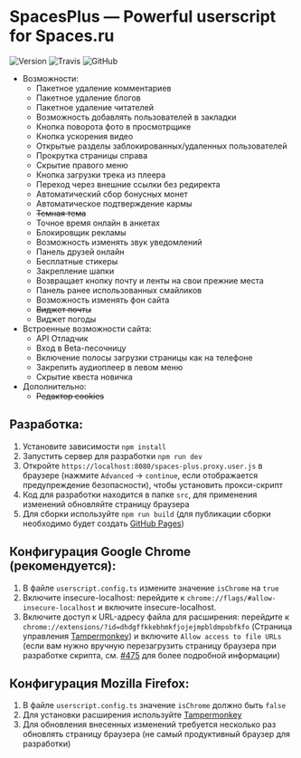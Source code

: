 SpacesPlus — Powerful userscript for Spaces.ru
===============================================

![Version](https://img.shields.io/github/package-json/v/spaces-dev/SpacesPlus?color=blue)
![Travis](https://img.shields.io/travis/spaces-dev/SpacesPlus)
![GitHub](https://img.shields.io/github/license/spaces-dev/SpacesPlus?label=license&color=brightgreen)

- Возможности:
    - Пакетное удаление комментариев
    - Пакетное удаление блогов
    - Пакетное удаление читателей
    - Возможность добавлять пользователей в закладки
    - Кнопка поворота фото в просмотрщике
    - Кнопка ускорения видео
    - Открытые разделы заблокированных/удаленных пользователей
    - Прокрутка страницы справа
    - Скрытие правого меню
    - Кнопка загрузки трека из плеера
    - Переход через внешние ссылки без редиректа
    - Автоматический сбор бонусных монет
    - Автоматическое подтверждение кармы
    - ~~Темная тема~~
    - Точное время онлайн в анкетах
    - Блокировщик рекламы
    - Возможность изменять звук уведомлений
    - Панель друзей онлайн
    - Бесплатные стикеры
    - Закрепление шапки
    - Возвращает кнопку почту и ленты на свои прежние места
    - Панель ранее использованных смайликов
    - Возможность изменять фон сайта
    - ~~Виджет почты~~
    - Виджет погоды
- Встроенные возможности сайта:
    - API Отладчик
    - Вход в Beta-песочницу
    - Включение полосы загрузки страницы как на телефоне
    - Закрепить аудиоплеер в левом меню
    - Скрытие квеста новичка
- Дополнительно:
    - ~~Редактор cookies~~

Разработка:
-----------
1. Установите зависимости `npm install`
2. Запустить сервер для разработки `npm run dev`
3. Откройте `https://localhost:8080/spaces-plus.proxy.user.js` в браузере (нажмите `Advanced` -> `continue`, если отображается предупреждение безопасности), чтобы установить прокси-скрипт
4. Код для разработки находится в папке `src`, для применения изменений обновляйте страницу браузера
5. Для сборки используйте `npm run build` (для публикации сборки необходимо будет создать [GitHub Pages](https://pages.github.com))

Конфигурация Google Chrome (рекомендуется):
-----------------------------------
1. В файле `userscript.config.ts` измените значение `isChrome` на `true`
2. Включите insecure-localhost: перейдите к `chrome://flags/#allow-insecure-localhost` и включите insecure-localhost.
3. Включите доступ к URL-адресу файла для расширения: перейдите к `chrome://extensions/?id=dhdgffkkebhmkfjojejmpbldmpobfkfo` (Страница управления [Tampermonkey](https://chrome.google.com/webstore/detail/tampermonkey/dhdgffkkebhmkfjojejmpbldmpobfkfo)) и включите `Allow access to file URLs` (если вам нужно вручную перезагрузить страницу браузера при разработке скрипта, см. [#475](https://github.com/Tampermonkey/tampermonkey/issues/475#issuecomment-348594785) для более подробной информации)

Конфигурация Mozilla Firefox:
--------------------------------------
1. В файле `userscript.config.ts` значение `isChrome` должно быть `false`
2. Для установки расширения используйте [Tampermonkey](https://addons.mozilla.org/en-US/firefox/addon/tampermonkey/)
3. Для обновления внесенных изменений требуется несколько раз обновлять страницу браузера (не самый продуктивный браузер для разработки)
